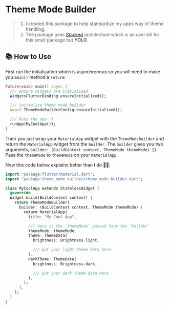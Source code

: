 # Theme Mode Builder

> 1. I created this package to help standardize my apps way of theme handling.
> 2. The package uses [Stacked](https://pub.dev/packages/stacked) architecture which is an over kill for this small package but **YOLO**.

## 📚 How to Use

First run the initialization which is asynchronous so you will need to make you `main()` method a `Future`:

```dart
Future<void> main() async {
  /// ensure widgets are initialized
  WidgetsFlutterBinding.ensureInitialized();

  /// initialize theme mode builder
  await ThemeModeBuilderConfig.ensureInitialized();

  /// Runs the app :)
  runApp(MyCoolApp());
}
```

Then you just wrap your `MaterialApp` widget with the `ThemeModeBuilder` and return the `MaterialApp` widget from the `builder`. The `builder` gives you two arguments, `builder: (BuildContext context, ThemeMode themeMode) {}`. Pass the `themeMode` to `themeMode` on your `MaterialApp`.

Now this code below explains better than I do 🙈🌹:

```dart
import "package:flutter/material.dart";
import "package:theme_mode_builder/theme_mode_builder.dart";

class MyCoolApp extends StatelessWidget {
  @override
  Widget build(BuildContext context) {
    return ThemeModeBuilder(
      builder: (BuildContext context, ThemeMode themeMode) {
        return MaterialApp(
          title: "My Cool App",

          /// here is the `themeMode` passed form the `builder`
          themeMode: themeMode,
          theme: ThemeData(
            brightness: Brightness.light,

            /// put your light theme data here
          ),
          darkTheme: ThemeData(
            brightness: Brightness.dark,

            /// put your dark theme data here
          ),
        );
      },
    );
  }
}
```
